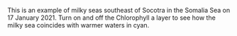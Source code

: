 This is an example of milky seas southeast of Socotra in the Somalia Sea on 17 January 2021. Turn on and off the Chlorophyll a layer to see how the milky sea coincides with warmer waters in cyan.